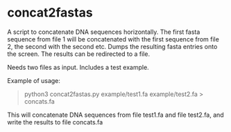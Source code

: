 # concat2fastas
A script to concatenate DNA sequences horizontally. 
The first fasta sequence from file 1 will be concatenated with the first sequence from file 2, the second with the second etc. 
Dumps the resulting fasta entries onto the screen. The results can be redirected to a file.

Needs two files as input. Includes a test example. 

Example of usage: 
>python3 concat2fastas.py example/test1.fa example/test2.fa > concats.fa

This will concatenate DNA sequences from file test1.fa and file test2.fa, and write the results to file concats.fa
